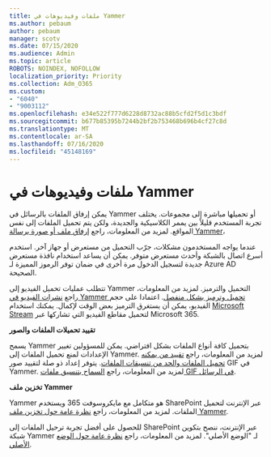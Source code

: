 ```yaml
---
title: ملفات وفيديوهات في Yammer
ms.author: pebaum
author: pebaum
manager: scotv
ms.date: 07/15/2020
ms.audience: Admin
ms.topic: article
ROBOTS: NOINDEX, NOFOLLOW
localization_priority: Priority
ms.collection: Adm_O365
ms.custom:
- "6040"
- "9003112"
ms.openlocfilehash: e34e522f777d6228d8732ac88b5cfd2f5d1c3bdf
ms.sourcegitcommit: b677b85395b7244b2bf2b753468b696b4cf27c8d
ms.translationtype: MT
ms.contentlocale: ar-SA
ms.lasthandoff: 07/16/2020
ms.locfileid: "45148169"
---
```

# <a name="files-and-videos-in-yammer"></a>ملفات وفيديوهات في Yammer

يمكن إرفاق الملفات بالرسائل في Yammer أو تحميلها مباشرة إلى مجموعات. يختلف تجربة المستخدم قليلاً بين يممر الكلاسيكية والجديدة، ولكن يتم تحميل الملفات إلى نفس المواقع. لمزيد من المعلومات، راجع [إرفاق ملف أو صورة برسالة Yammer](https://support.microsoft.com/office/attach-a-file-or-image-to-a-yammer-message-f576d4d1-ad66-4ce4-9c43-46cf75978dbf)،  

عندما يواجه المستخدمون مشكلات، جرّب التحميل من مستعرض أو جهاز آخر. استخدم أسرع اتصال بالشبكة وأحدث مستعرض متوفر. يمكن أن يساعد استخدام نافذة مستعرض جديدة لتسجيل الدخول مرة أخرى في ضمان توفر الرموز المميزة لـ Azure AD الصحيحة.

تتطلب عمليات تحميل الفيديو إلى Yammer التحميل والترميز. لمزيد من المعلومات، راجع [نشرات الفيديو في Yammer تحميل وترميز بشكل منفصل](https://support.microsoft.com/office/video-posts-in-yammer-upload-and-encode-separately-5b3a348e-3a0a-4c4b-95b1-eabdf245ba25). اعتمادا على حجم الفيديو، يمكن أن يستغرق الترميز بعض الوقت لإكمال. يمكنك استخدام [Microsoft Stream](https://docs.microsoft.com/stream/overview) لتحميل مقاطع الفيديو التي تشاركها عبر Microsoft 365.

**تقييد تحميلات الملفات والصور**

يسمح Yammer بتحميل كافة أنواع الملفات بشكل افتراضي. يمكن للمسؤولين تغيير الإعدادات لمنع تحميل الملفات إلى Yammer. لمزيد من المعلومات، راجع [تقييد من يمكنه تحميل الملفات والحد من تنسيقات الملفات](https://docs.microsoft.com/yammer/configure-your-yammer-network/configure-yammer#restrict-who-can-upload-files-and-limit-file-formats). يتوفر إعداد ذو صلة لتقييد صور GIF في Yammer. لمزيد من المعلومات، راجع [السماح بتنسيق ملفات GIF في الرسائل](https://docs.microsoft.com/yammer/configure-your-yammer-network/configure-yammer#allow-tenor-gifs-in-messages).

**تخزين ملف Yammer**

Yammer هو متكامل مع مايكروسوفت 365 ويستخدم SharePoint عبر الإنترنت لتحميل الملفات. لمزيد من المعلومات، راجع [نظرة عامة حول تخزين ملف Yammer](https://docs.microsoft.com/yammer/get-started-with-yammer/file-storage). 

للحصول على أفضل تجربة ترحيل الملفات إلى SharePoint عبر الإنترنت، ننصح بتكوين شبكة Yammer لـ "الوضع الأصلي". لمزيد من المعلومات، راجع [نظرة عامة حول الوضع الأصلي](https://docs.microsoft.com/yammer/configure-your-yammer-network/overview-native-mode). 